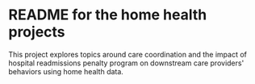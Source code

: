 # README for the home health projects
This project explores topics around care coordination and the impact of hospital readmissions penalty program on downstream care providers' behaviors using home health data.
